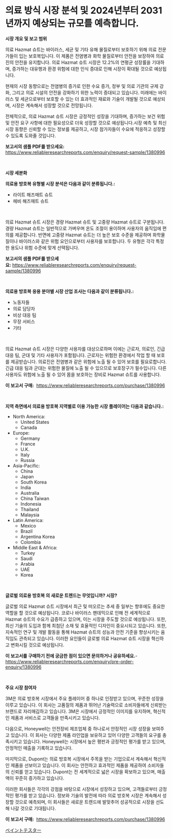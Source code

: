 <p><h1>의료 방식 시장 분석 및 2024년부터 2031년까지 예상되는 규모를 예측합니다.</h1></p><p><strong>시장 개요 및 보고 범위</strong></p>
<p><p>의료 Hazmat 슈트는 바이러스, 세균 및 기타 유해 물질로부터 보호하기 위해 의료 전문가들이 입는 보호복입니다. 이 제품은 전염병과 화학 물질로부터 안전을 보장하여 의료진의 안전을 유지합니다. 의료 Hazmat 슈트 시장은 12.2%의 연평균 성장률을 기대하며, 증가하는 대유행과 환경 위험에 대한 인식 증대로 인해 시장이 확대될 것으로 예상됩니다.</p><p>현재의 시장 동향으로는 전염병의 증가로 인한 수요 증가, 정부 및 의료 기관의 규제 강화, 그리고 의료 시설의 안전을 강화하기 위한 노력이 증대되고 있습니다. 미래에는 바이러스 및 세균으로부터 보호할 수 있는 더 효과적인 재료와 기술이 개발될 것으로 예상되며, 시장은 계속해서 성장할 것으로 전망됩니다.</p><p>전체적으로, 의료 Hazmat 슈트 시장은 긍정적인 성장을 기대하며, 증가하는 보건 위험 및 안전 요구 사항에 대한 필요성으로 더욱 성장할 것으로 예상됩니다.시장 예측 및 최신 시장 동향은 신뢰할 수 있는 정보를 제공하고, 시장 참가자들이 수요에 적응하고 성장할 수 있도록 도와줄 것입니다.</p></p>
<p><strong>보고서의 샘플 PDF를 받으세요:</strong> <a href="https://www.reliableresearchreports.com/enquiry/request-sample/1380996">https://www.reliableresearchreports.com/enquiry/request-sample/1380996</a></p>
<p>&nbsp;</p>
<p><strong>시장 세분화</strong></p>
<p><strong>의료용 방호복 유형별 시장 분석은 다음과 같이 분류됩니다.:</strong></p>
<p><ul><li>라이트 해즈매트 슈트</li><li>헤비 해즈매트 슈트</li></ul></p>
<p>&nbsp;</p>
<p><p>의료 Hazmat 슈트 시장은 경량 Hazmat 슈트 및 고중량 Hazmat 슈트로 구분됩니다. 경량 Hazmat 슈트는 일반적으로 가벼우며 온도 조절이 용이하며 사용자의 움직임에 편의를 제공합니다. 반면에 고중량 Hazmat 슈트는 더 높은 보호 수준을 제공하며 화학물질이나 바이러스와 같은 위험 요인으로부터 사용자를 보호합니다. 두 유형은 각각 특정한 용도나 위험 수준에 맞게 선택됩니다.</p></p>
<p><strong>보고서의 샘플 PDF를 받으세요:</strong>&nbsp;<a href="https://www.reliableresearchreports.com/enquiry/request-sample/1380996">https://www.reliableresearchreports.com/enquiry/request-sample/1380996</a></p>
<p>&nbsp;</p>
<p><strong> 의료용 방호복 응용 분야별 시장 산업 조사는 다음과 같이 분류됩니다.:</strong></p>
<p><ul><li>노동자들</li><li>의료 담당자</li><li>비상 대응 팀</li><li>무장 서비스</li><li>기타</li></ul></p>
<p>&nbsp;</p>
<p><p>의료 Hazmat 슈트 시장은 다양한 사용자를 대상으로하며 이에는 근로자, 의료인, 긴급 대응 팀, 군대 및 기타 사용자가 포함됩니다. 근로자는 위험한 환경에서 작업 할 때 보호를 제공받습니다. 의료진은 전염병과 같은 위험에 노출 될 수 있어 보호를 필요로합니다. 긴급 대응 팀과 군대는 위험한 물질에 노출 될 수 있으므로 보호장구가 필수입니다. 다른 사용자도 위험에 노출 될 수 있어 몸을 보호하는 장비로 Hazmat 슈트를 사용합니다.</p></p>
<p><strong>이 보고서 구매:</strong>&nbsp; <a href="https://www.reliableresearchreports.com/purchase/1380996">https://www.reliableresearchreports.com/purchase/1380996</a></p>
<p>&nbsp;</p>
<p><strong>지역 측면에서 의료용 방호복 지역별로 이용 가능한 시장 플레이어는 다음과 같습니다.:</strong></p>
<p><ul>
    <li>
        North America:
        <ul>
            <li>United States</li>
            <li>Canada</li>
        </ul>
    </li>
    <li>
        Europe:
        <ul>
            <li>Germany</li>
            <li>France</li>
            <li>U.K.</li>
            <li>Italy</li>
            <li>Russia</li>
        </ul>
    </li>
    <li>
        Asia-Pacific:
        <ul>
            <li>China</li>
            <li>Japan</li>
            <li>South Korea</li>
            <li>India</li>
            <li>Australia</li>
            <li>China Taiwan</li>
            <li>Indonesia</li>
            <li>Thailand</li>
            <li>Malaysia</li>
        </ul>
    </li>
    <li>
        Latin America:
        <ul>
            <li>Mexico</li>
            <li>Brazil</li>
            <li>Argentina Korea</li>
            <li>Colombia</li>
        </ul>
    </li>
    <li>
        Middle East & Africa:
        <ul>
            <li>Turkey</li>
            <li>Saudi</li>
            <li>Arabia</li>
            <li>UAE</li>
            <li>Korea</li>
        </ul>
    </li>
    </ul></p>
<p>&nbsp;</p>
<p><strong>글로벌 의료용 방호복 의 새로운 트렌드는 무엇입니까? 시장?</strong></p>
<p><p>글로벌 의료 Hazmat 슈트 시장에서 최근 및 떠오르는 추세 중 일부는 향후에도 중요한 역할을 할 것으로 예상됩니다. 코로나 바이러스 팬데믹으로 인해 전 세계적으로 Hazmat 슈트의 수요가 급증하고 있으며, 이는 시장을 주도할 것으로 예상됩니다. 또한, 최신 기술의 도입과 함께 최첨단 소재 및 효율적인 디자인이 중요시되고 있습니다. 또한, 지속적인 연구 및 개발 활동을 통해 Hazmat 슈트의 성능과 안전 기준을 향상시키는 움직임도 관측되고 있습니다. 이러한 요인들이 글로벌 의료 Hazmat 슈트 시장을 혁신하고 변화시킬 것으로 예상됩니다.</p></p>
<p><strong>이 보고서를 구매하기 전에 궁금한 점이 있으면 문의하거나 공유하세요.</strong>- <a href="https://www.reliableresearchreports.com/enquiry/pre-order-enquiry/1380996">https://www.reliableresearchreports.com/enquiry/pre-order-enquiry/1380996</a></p>
<p>&nbsp;</p>
<p><strong>주요 시장 참여자</strong></p>
<p><p>3M은 의료 방호복 시장에서 주요 플레이어 중 하나로 인정받고 있으며, 꾸준한 성장을 이루고 있습니다. 이 회사는 고품질의 제품과 뛰어난 기술력으로 소비자들에게 신뢰받는 브랜드로 자리매김하고 있습니다. 3M은 시장에서 긍정적인 이미지를 유지하며, 혁신적인 제품과 서비스로 고객들을 만족시키고 있습니다.</p><p>다음으로, Honeywell는 안전장비 제조업체 중 하나로서 안정적인 시장 성장을 보여주고 있습니다. 이 회사는 다양한 제품 라인업을 보유하고 있어 다양한 고객들의 요구를 충족시키고 있습니다. Honeywell는 시장에서 높은 평판과 긍정적인 평가를 받고 있으며, 안정적인 매출을 기록하고 있습니다.</p><p>마지막으로, Dupont는 의료 방호복 시장에서 주목을 받는 기업으로서 계속해서 혁신적인 제품을 선보이고 있습니다. 이 회사는 안전하고 효과적인 제품을 제공하여 소비자들의 신뢰를 얻고 있습니다. Dupont는 전 세계적으로 넓은 시장을 확보하고 있으며, 매출액이 꾸준히 증가하고 있습니다.</p><p>이러한 회사들은 각각의 강점을 바탕으로 시장에서 성장하고 있으며, 고객들로부터 긍정적인 평가를 받고 있습니다. 정보와 기술의 발전에 따라 의료 방호복 시장은 계속해서 성장할 것으로 예측되며, 이 회사들은 새로운 트렌드에 발맞추어 성공적으로 시장을 선도해 나갈 것으로 기대됩니다.</p></p>
<p><strong>이 보고서 구매:</strong>&nbsp;&nbsp;<a href="https://www.reliableresearchreports.com/purchase/1380996">https://www.reliableresearchreports.com/purchase/1380996</a></p>
<p><p><a href="https://github.com/zoetazuur/Market-Research-Report-List-1/blob/main/209120913045.md">ペイントテスター</a></p></p>
